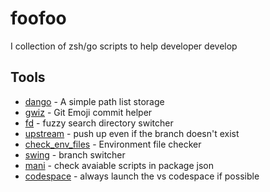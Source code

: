 # foofoo
I collection of zsh/go scripts to help developer develop


## Tools

- [dango](https://github.com/stagfoo/dango) - A simple path list storage
- [gwiz](https://github.com/stagfoo/gwiz) - Git Emoji commit helper
- [fd](./fd) - fuzzy search directory switcher
- [upstream](./upstream) - push up even if the branch doesn't exist
- [check_env_files](./check_env_files) - Environment file checker
- [swing](./swing) - branch switcher
- [mani](./mani) - check avaiable scripts in package json
- [codespace](./codespace) - always launch the vs codespace if possible
